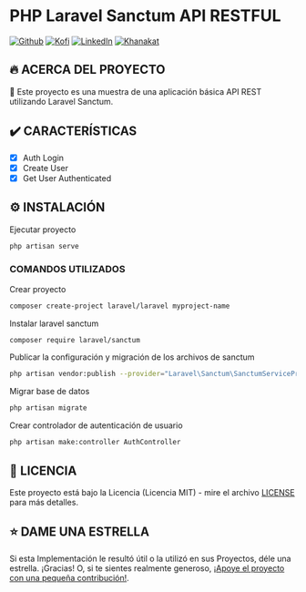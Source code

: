 # PHP Laravel Sanctum API RESTFUL

[![Github][github-shield]][github-url]
[![Kofi][kofi-shield]][kofi-url]
[![LinkedIn][linkedin-shield]][linkedin-url]
[![Khanakat][khanakat-shield]][khanakat-url]

## 🔥 ACERCA DEL PROYECTO

🦄 Este proyecto es una muestra de una aplicación básica API REST utilizando Laravel Sanctum.

## ✔️ CARACTERÍSTICAS

- [x] Auth Login
- [x] Create User
- [x] Get User Authenticated

## ⚙️ INSTALACIÓN

Ejecutar proyecto

```bash
php artisan serve
```

### COMANDOS UTILIZADOS

Crear proyecto

```bash
composer create-project laravel/laravel myproject-name
```

Instalar laravel sanctum

```bash
composer require laravel/sanctum
```

Publicar la configuración y migración de los archivos de sanctum

```bash
php artisan vendor:publish --provider="Laravel\Sanctum\SanctumServiceProvider"
```

Migrar base de datos

```bash
php artisan migrate
```

Crear controlador de autenticación de usuario

```bash
php artisan make:controller AuthController
```

## 📄 LICENCIA

Este proyecto está bajo la Licencia (Licencia MIT) - mire el archivo [LICENSE](LICENSE) para más detalles.

## ⭐️ DAME UNA ESTRELLA

Si esta Implementación le resultó útil o la utilizó en sus Proyectos, déle una estrella. ¡Gracias! O, si te sientes realmente generoso, [¡Apoye el proyecto con una pequeña contribución!](https://ko-fi.com/fernandocalmet).

<!--- reference style links --->
[github-shield]: https://img.shields.io/badge/-@fernandocalmet-%23181717?style=flat-square&logo=github
[github-url]: https://github.com/fernandocalmet
[kofi-shield]: https://img.shields.io/badge/-@fernandocalmet-%231DA1F2?style=flat-square&logo=kofi&logoColor=ff5f5f
[kofi-url]: https://ko-fi.com/fernandocalmet
[linkedin-shield]: https://img.shields.io/badge/-fernandocalmet-blue?style=flat-square&logo=Linkedin&logoColor=white&link=https://www.linkedin.com/in/fernandocalmet
[linkedin-url]: https://www.linkedin.com/in/fernandocalmet
[khanakat-shield]: https://img.shields.io/badge/khanakat.com-brightgreen?style=flat-square
[khanakat-url]: https://khanakat.com